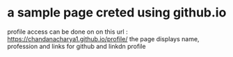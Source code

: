 # a sample page creted using github.io
profile access can be done on on this url : https://chandanacharya1.github.io/profile/
the page displays name, profession and links for github and linkdn profile
